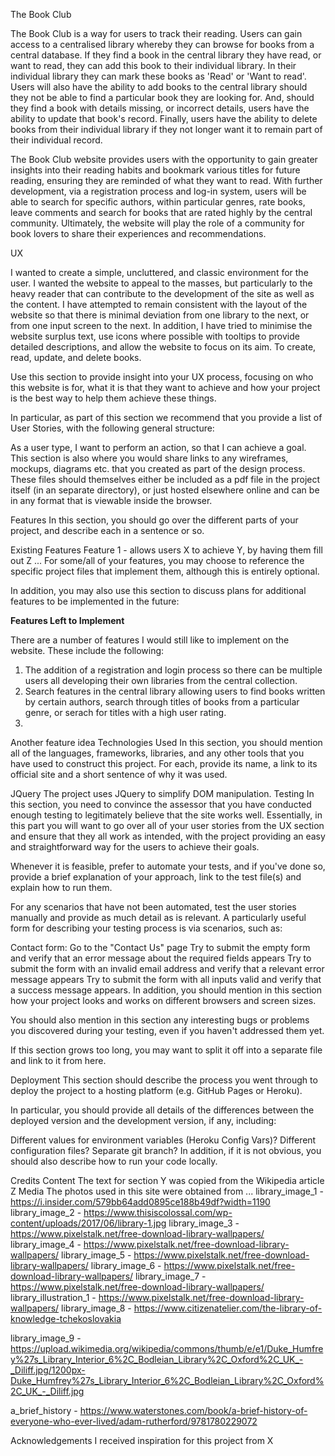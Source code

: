 The Book Club

The Book Club is a way for users to track their reading. Users can gain access to a centralised library whereby they can browse for books from a central database. If they find a book in the central library they have read, or want to read, they can add this book to their individual library. In their individual library they can mark these books as 'Read' or 'Want to read'. Users will also have the ability to add books to the central library should they not be able to find a particular book they are looking for. And, should they find a book with details missing, or incorrect details, users have the ability to update that book's record. Finally, users have the ability to delete books from their individual library if they not longer want it to remain part of their individual record.

The Book Club website provides users with the opportunity to gain greater insights into their reading habits and bookmark various titles for future reading, ensuring they are reminded of what they want to read. With further development, via a registration process and log-in system, users will be able to search for specific authors, within particular genres, rate books, leave comments and search for books that are rated highly by the central community. Ultimately, the website will play the role of a community for book lovers to share their experiences and recommendations.


UX

I wanted to create a simple, uncluttered, and classic environment for the user. I wanted the website to appeal to the masses, but particularly to the heavy reader that can contribute to the development of the site as well as the content. I have attempted to remain consistent with the layout of the website so that there is minimal deviation from one library to the next, or from one input screen to the next. In addition, I have tried to minimise the website surplus text, use icons where possible with tooltips to provide detailed descriptions, and allow the website to focus on its aim. To create, read, update, and delete books.











Use this section to provide insight into your UX process, focusing on who this website is for, what it is that they want to achieve and how your project is the best way to help them achieve these things.

In particular, as part of this section we recommend that you provide a list of User Stories, with the following general structure:

As a user type, I want to perform an action, so that I can achieve a goal.
This section is also where you would share links to any wireframes, mockups, diagrams etc. that you created as part of the design process. These files should themselves either be included as a pdf file in the project itself (in an separate directory), or just hosted elsewhere online and can be in any format that is viewable inside the browser.

Features
In this section, you should go over the different parts of your project, and describe each in a sentence or so.

Existing Features
Feature 1 - allows users X to achieve Y, by having them fill out Z
...
For some/all of your features, you may choose to reference the specific project files that implement them, although this is entirely optional.

In addition, you may also use this section to discuss plans for additional features to be implemented in the future:


**Features Left to Implement**

There are a number of features I would still like to implement on the website. These include the following:
1. The addition of a registration and login process so there can be multiple users all developing their own libraries from the central collection.
2. Search features in the central library allowing users to find books written by certain authors, search through titles of books from a particular genre, or serach for titles with a high user rating.
3. 

Another feature idea
Technologies Used
In this section, you should mention all of the languages, frameworks, libraries, and any other tools that you have used to construct this project. For each, provide its name, a link to its official site and a short sentence of why it was used.

JQuery
The project uses JQuery to simplify DOM manipulation.
Testing
In this section, you need to convince the assessor that you have conducted enough testing to legitimately believe that the site works well. Essentially, in this part you will want to go over all of your user stories from the UX section and ensure that they all work as intended, with the project providing an easy and straightforward way for the users to achieve their goals.

Whenever it is feasible, prefer to automate your tests, and if you've done so, provide a brief explanation of your approach, link to the test file(s) and explain how to run them.

For any scenarios that have not been automated, test the user stories manually and provide as much detail as is relevant. A particularly useful form for describing your testing process is via scenarios, such as:

Contact form:
Go to the "Contact Us" page
Try to submit the empty form and verify that an error message about the required fields appears
Try to submit the form with an invalid email address and verify that a relevant error message appears
Try to submit the form with all inputs valid and verify that a success message appears.
In addition, you should mention in this section how your project looks and works on different browsers and screen sizes.

You should also mention in this section any interesting bugs or problems you discovered during your testing, even if you haven't addressed them yet.

If this section grows too long, you may want to split it off into a separate file and link to it from here.

Deployment
This section should describe the process you went through to deploy the project to a hosting platform (e.g. GitHub Pages or Heroku).

In particular, you should provide all details of the differences between the deployed version and the development version, if any, including:

Different values for environment variables (Heroku Config Vars)?
Different configuration files?
Separate git branch?
In addition, if it is not obvious, you should also describe how to run your code locally.

Credits
Content
The text for section Y was copied from the Wikipedia article Z
Media
The photos used in this site were obtained from ...
library_image_1 - https://i.insider.com/579bb64add0895ce188b49df?width=1190
library_image_2 - https://www.thisiscolossal.com/wp-content/uploads/2017/06/library-1.jpg
library_image_3 - https://www.pixelstalk.net/free-download-library-wallpapers/
library_image_4 - https://www.pixelstalk.net/free-download-library-wallpapers/
library_image_5 - https://www.pixelstalk.net/free-download-library-wallpapers/
library_image_6 - https://www.pixelstalk.net/free-download-library-wallpapers/
library_image_7 - https://www.pixelstalk.net/free-download-library-wallpapers/
library_illustration_1 - https://www.pixelstalk.net/free-download-library-wallpapers/
library_image_8 - https://www.citizenatelier.com/the-library-of-knowledge-tchekoslovakia

library_image_9 - https://upload.wikimedia.org/wikipedia/commons/thumb/e/e1/Duke_Humfrey%27s_Library_Interior_6%2C_Bodleian_Library%2C_Oxford%2C_UK_-_Diliff.jpg/1200px-Duke_Humfrey%27s_Library_Interior_6%2C_Bodleian_Library%2C_Oxford%2C_UK_-_Diliff.jpg


a_brief_history - https://www.waterstones.com/book/a-brief-history-of-everyone-who-ever-lived/adam-rutherford/9781780229072


Acknowledgements
I received inspiration for this project from X